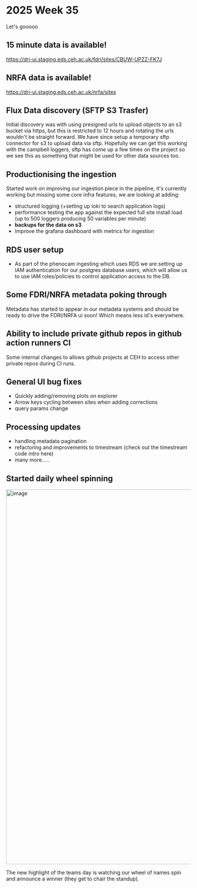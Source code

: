 # 2025 Week 35

Let's gooooo


## 15 minute data is available!
https://dri-ui.staging.eds.ceh.ac.uk/fdri/sites/CBUW-UPZZ-FK7J

## NRFA data is available!
https://dri-ui.staging.eds.ceh.ac.uk/nrfa/sites

## Flux Data discovery (SFTP S3 Trasfer)

Initial discovery was with using presigned urls to upload objects to an s3 bucket via https, but this is restricted to 12 hours and rotating the urls wouldn't be straight forward. We have since setup a temporary sftp connector for s3 to upload data via sftp. Hopefully we can get this working with the campbell loggers, sftp has come up a few times on the project so we see this as something that might be used for other data sources too.

## Productionising the ingestion
Started work on improving our ingestion piece in the pipeline, it's currently working but missing some core infra features, we are looking at adding:
- structured logging (+setting up loki to search application logs)
- performance testing the app against the expected full site install load (up to 500 loggers producing 50 variables per minute)
- **backups for the data on s3**
- Improve the grafana dashboard with metrics for ingestion

## RDS user setup
- As part of the phenocam ingesting which uses RDS we are setting up IAM authentication for our postgres database users, which will allow us to use IAM roles/policies to control application access to the DB. 


## Some FDRI/NRFA metadata poking through

Metadata has started to appear in our metadata systems and should be ready to drive the FDRI/NRFA ui soon! Which means less id's everywhere.

## Ability to include private github repos in github action runners CI

Some internal changes to allows github projects at CEH to access other private repos during CI runs.

## General UI bug fixes
- Quickly adding/removing plots on explorer
- Arrow keys cycling between sites when adding corrections
- query params change

## Processing updates
- handling metadata pagination
- refactoring and improvements to timestream (check out the timestream code intro here)
- many more.....

## Started daily wheel spinning

<img width="1095" height="1019" alt="image" src="https://github.com/user-attachments/assets/46eac733-4bd2-4fed-bb7e-4411dcf419a9" />

The new highlight of the teams day is watching our wheel of names spin and announce a winner (they get to chair the standup).
